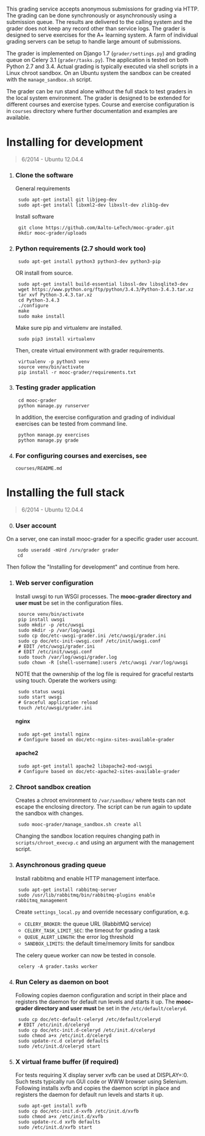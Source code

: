 This grading service accepts anonymous submissions for grading via HTTP. The
grading can be done synchronously or asynchronously using a submission queue.
The results are delivered to the calling system and the grader does not keep
any record other than service logs. The grader is designed to serve exercises
for the A+ learning system. A farm of individual grading servers can be setup
to handle large amount of submissions.

The grader is implemented on Django 1.7 (`grader/settings.py`) and grading
queue on Celery 3.1 (`grader/tasks.py`). The application is tested on both
Python 2.7 and 3.4. Actual grading is typically executed via shell scripts in
a Linux chroot sandbox. On an Ubuntu system the sandbox can be created with
the `manage_sandbox.sh` script.

The grader can be run stand alone without the full stack to test graders in
the local system environment. The grader is designed to be extended for
different courses and exercise types. Course and exercise configuration is in
`courses` directory where further documentation and examples are available.

Installing for development
==========================

> 6/2014 - Ubuntu 12.04.4

1. ### Clone the software

	General requirements

		sudo apt-get install git libjpeg-dev
		sudo apt-get install libxml2-dev libxslt-dev zlib1g-dev

	Install software

		git clone https://github.com/Aalto-LeTech/mooc-grader.git
		mkdir mooc-grader/uploads

2. ### Python requirements (2.7 should work too)

		sudo apt-get install python3 python3-dev python3-pip

	OR install from source.

		sudo apt-get install build-essential libssl-dev libsqlite3-dev
		wget https://www.python.org/ftp/python/3.4.3/Python-3.4.3.tar.xz
		tar xvf Python-3.4.3.tar.xz
		cd Python-3.4.3
		./configure
		make
		sudo make install

	Make sure pip and virtualenv are installed.

		sudo pip3 install virtualenv

	Then, create virtual environment with grader requirements.

		virtualenv -p python3 venv
		source venv/bin/activate
		pip install -r mooc-grader/requirements.txt

3. ### Testing grader application

		cd mooc-grader
		python manage.py runserver

	In addition, the exercise configuration and grading of individual
	exercises can be tested from command line.

		python manage.py exercises
		python manage.py grade

4. ### For configuring courses and exercises, see

	`courses/README.md`

Installing the full stack
=========================

> 6/2014 - Ubuntu 12.04.4

0. ### User account

On a server, one can install mooc-grader for a specific grader
user account.

		sudo useradd -mUrd /srv/grader grader
		cd

Then follow the "Installing for development" and continue from here.

1. ### Web server configuration

	Install uwsgi to run WSGI processes. The **mooc-grader directory
	and user must** be set in the configuration files.

		source venv/bin/activate
		pip install uwsgi
		sudo mkdir -p /etc/uwsgi
		sudo mkdir -p /var/log/uwsgi
		sudo cp doc/etc-uwsgi-grader.ini /etc/uwsgi/grader.ini
		sudo cp doc/etc-init-uwsgi.conf /etc/init/uwsgi.conf
		# EDIT /etc/uwsgi/grader.ini
		# EDIT /etc/init/uwsgi.conf
		sudo touch /var/log/uwsgi/grader.log
		sudo chown -R [shell-username]:users /etc/uwsgi /var/log/uwsgi

	NOTE that the ownership of the log file is required for graceful
	restarts using touch. Operate the workers using:

		sudo status uwsgi
		sudo start uwsgi
		# Graceful application reload
		touch /etc/uwsgi/grader.ini

	#### nginx

		sudo apt-get install nginx
		# Configure based on doc/etc-nginx-sites-available-grader

	#### apache2

		sudo apt-get install apache2 libapache2-mod-uwsgi
		# Configure based on doc/etc-apache2-sites-available-grader


2. ### Chroot sandbox creation

	Creates a chroot environment to `/var/sandbox/` where tests
	can not escape the enclosing directory. The script can be run
	again to update the sandbox with changes.

		sudo mooc-grader/manage_sandbox.sh create all

	Changing the sandbox location requires changing path in
	`scripts/chroot_execvp.c` and using an argument with the
	management script.

3. ### Asynchronous grading queue

	Install rabbitmq and enable HTTP management interface.

		sudo apt-get install rabbitmq-server
		sudo /usr/lib/rabbitmq/bin/rabbitmq-plugins enable rabbitmq_management

	Create `settings_local.py` and override necessary configuration, e.g.

	* `CELERY_BROKER`: the queue URL (RabbitMQ service)
	* `CELERY_TASK_LIMIT_SEC`: the timeout for grading a task
	* `QUEUE_ALERT_LENGTH`: the error log threshold
	* `SANDBOX_LIMITS`: the default time/memory limits for sandbox

	The celery queue worker can now be tested in console.

		celery -A grader.tasks worker

4. ### Run Celery as daemon on boot

	Following copies daemon configuration and script in their place
	and registers the daemon for default run levels and starts it up.
	The **mooc-grader directory and user must** be set in the
	`/etc/default/celeryd`.

		sudo cp doc/etc-default-celeryd /etc/default/celeryd
		# EDIT /etc/init.d/celeryd
		sudo cp doc/etc-init.d-celeryd /etc/init.d/celeryd
		sudo chmod a+x /etc/init.d/celeryd
		sudo update-rc.d celeryd defaults
		sudo /etc/init.d/celeryd start

5. ### X virtual frame buffer (if required)

	For tests requiring X display server xvfb can be used at DISPLAY=:0.
	Such tests typically run GUI code or WWW browser using Selenium.
	Following installs xvfb and copies the daemon script in place and
	registers the daemon for default run levels and starts it up.

		sudo apt-get install xvfb
		sudo cp doc/etc-init.d-xvfb /etc/init.d/xvfb
		sudo chmod a+x /etc/init.d/xvfb
		sudo update-rc.d xvfb defaults
		sudo /etc/init.d/xvfb start
